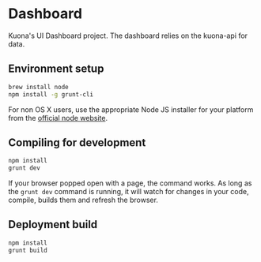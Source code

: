 # Dashboard

Kuona's UI Dashboard project. The dashboard relies on the kuona-api for data.

## Environment setup
```bash
brew install node
npm install -g grunt-cli
```
For non OS X users, use the appropriate Node JS installer for your platform from the [official node website](https://nodejs.org/en/download/).

## Compiling for development
```bash
npm install
grunt dev
```

If your browser popped open with a page, the command works. As long as the `grunt dev` command is running, it will watch for changes in your code, compile, builds them and refresh the browser.

## Deployment build
```bash
npm install
grunt build
```
